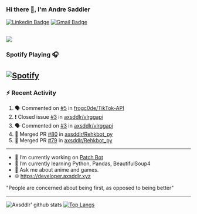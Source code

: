 ### Hi there 👋, I'm Andre Saddler
[![Linkedin Badge](https://img.shields.io/badge/-andrexsaddler-blue?style=flat-square&logo=Linkedin&logoColor=white&link=https://www.linkedin.com/in/andrexsaddler/)](https://www.linkedin.com/in/andrexsaddler/)
[![Gmail Badge](https://img.shields.io/badge/-contact@rehkloos.com-c14438?style=flat-square&logo=Gmail&logoColor=white&link=mailto:contact@rehkloos.com)](mailto:contact@rehkloos.com)

![](https://komarev.com/ghpvc/?username=axsddlr&color=dc143c)
---
### Spotify Playing 🎧

[![Spotify](https://novatorem.rehkloos.vercel.app/api/spotify)](https://open.spotify.com/user/Rehkloos)
---

### :zap: Recent Activity

<!--START_SECTION:activity-->
1. 🗣 Commented on [#5](https://github.com/frogc0de/TikTok-API/issues/5) in [frogc0de/TikTok-API](https://github.com/frogc0de/TikTok-API)
2. ❗️ Closed issue [#3](https://github.com/axsddlr/vlrggapi/issues/3) in [axsddlr/vlrggapi](https://github.com/axsddlr/vlrggapi)
3. 🗣 Commented on [#3](https://github.com/axsddlr/vlrggapi/issues/3) in [axsddlr/vlrggapi](https://github.com/axsddlr/vlrggapi)
4. 🎉 Merged PR [#80](https://github.com/axsddlr/Rehkbot_py/pull/80) in [axsddlr/Rehkbot_py](https://github.com/axsddlr/Rehkbot_py)
5. 🎉 Merged PR [#79](https://github.com/axsddlr/Rehkbot_py/pull/79) in [axsddlr/Rehkbot_py](https://github.com/axsddlr/Rehkbot_py)
<!--END_SECTION:activity-->

---

- 🔭 I’m currently working on [Patch Bot](https://github.com/axsddlr/patch_bot)
- 🌱 I’m currently learning Python, Pandas, BeautifulSoup4
- 💬 Ask me about anime and games.
- 🌐 https://developer.axsddlr.xyz

"People are concerned about being first, as opposed to being better"

---
![Axsddlr' github stats](https://github-readme-stats.vercel.app/api?username=axsddlr&count_private=true)
[![Top Langs](https://github-readme-stats.vercel.app/api/top-langs/?username=axsddlr&layout=compact)](https://github.com/anuraghazra/github-readme-stats)
